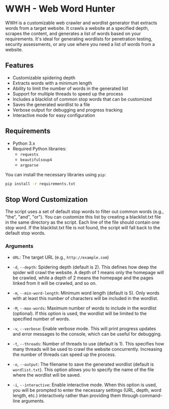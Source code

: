 # WWH - Web Word Hunter

WWH is a customizable web crawler and wordlist generator that extracts words from a target website. It crawls a website at a specified depth, scrapes the content, and generates a list of words based on your requirements. It's ideal for generating wordlists for penetration testing, security assessments, or any use where you need a list of words from a website.

## Features

- Customizable spidering depth
- Extracts words with a minimum length
- Ability to limit the number of words in the generated list
- Support for multiple threads to speed up the process
- Includes a blacklist of common stop words that can be customized
- Saves the generated wordlist to a file
- Verbose output for debugging and progress tracking
- Interactive mode for easy configuration

## Requirements

- Python 3.x
- Required Python libraries:
  - `requests`
  - `beautifulsoup4`
  - `argparse`

You can install the necessary libraries using `pip`:

```bash
pip install -r requirements.txt
```

## Stop Word Customization

The script uses a set of default stop words to filter out common words (e.g., "the", "and", "or"). You can customize this list by creating a blacklist.txt file in the same directory as the script. Each line of the file should contain one stop word. If the blacklist.txt file is not found, the script will fall back to the default stop words.

### Arguments

- `URL`: The target URL (e.g., `http://example.com`)
  
- `-d`, `--depth`: Spidering depth (default is 2). This defines how deep the spider will crawl the website. A depth of 1 means only the homepage will be crawled, while a depth of 2 means the homepage and the pages linked from it will be crawled, and so on.

- `-m`, `--min-word-length`: Minimum word length (default is 5). Only words with at least this number of characters will be included in the wordlist.

- `-M`, `--max-words`: Maximum number of words to include in the wordlist (optional). If this option is used, the wordlist will be limited to the specified number of words.

- `-v`, `--verbose`: Enable verbose mode. This will print progress updates and error messages to the console, which can be useful for debugging.

- `-t`, `--threads`: Number of threads to use (default is 1). This specifies how many threads will be used to crawl the website concurrently. Increasing the number of threads can speed up the process.

- `-o`, `--output`: The filename to save the generated wordlist (default is `wordlist.txt`). This option allows you to specify the name of the file where the wordlist will be saved.

- `-i`, `--interactive`: Enable interactive mode. When this option is used, you will be prompted to enter the necessary settings (URL, depth, word length, etc.) interactively rather than providing them through command-line arguments.
